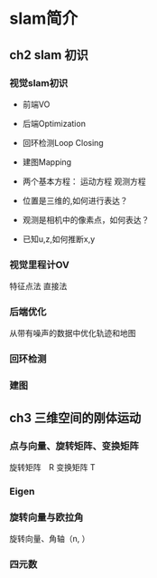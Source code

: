 # slam简介

## ch2 slam 初识
### 视觉slam初识

* 前端VO
* 后端Optimization
* 回环检测Loop Closing 
* 建图Mapping

* 两个基本方程：
运动方程
观测方程

* 位置是三维的,如何进行表达？
* 观测是相机中的像素点，如何表达？
* 已知u,z,如何推断x,y

### 视觉里程计OV

特征点法
直接法

### 后端优化

从带有噪声的数据中优化轨迹和地图

### 回环检测


### 建图

## ch3 三维空间的刚体运动

### 点与向量、旋转矩阵、变换矩阵
旋转矩阵　R
变换矩阵   T


### Eigen


### 旋转向量与欧拉角
旋转向量、角轴（n, ）

### 四元数





